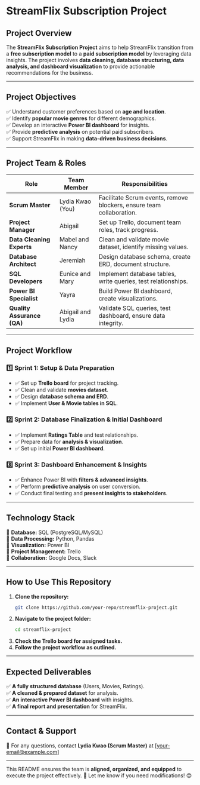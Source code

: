 # **StreamFlix Subscription Project**  

## **Project Overview**  
The **StreamFlix Subscription Project** aims to help StreamFlix transition from a **free subscription model** to a **paid subscription model** by leveraging data insights. The project involves **data cleaning, database structuring, data analysis, and dashboard visualization** to provide actionable recommendations for the business.  

---

## **Project Objectives**  
✅ Understand customer preferences based on **age and location**.  
✅ Identify **popular movie genres** for different demographics.  
✅ Develop an interactive **Power BI dashboard** for insights.  
✅ Provide **predictive analysis** on potential paid subscribers.  
✅ Support StreamFlix in making **data-driven business decisions**.  

---

## **Project Team & Roles**  

| **Role**                  | **Team Member**           | **Responsibilities** |
|---------------------------|--------------------------|----------------------|
| **Scrum Master**          | Lydia Kwao (You)         | Facilitate Scrum events, remove blockers, ensure team collaboration. |
| **Project Manager**       | Abigail               | Set up Trello, document team roles, track progress. |
| **Data Cleaning Experts** | Mabel and Nancy         | Clean and validate movie dataset, identify missing values. |
| **Database Architect**    | Jeremiah             | Design database schema, create ERD, document structure. |
| **SQL Developers**        | Eunice and Mary            | Implement database tables, write queries, test relationships. |
| **Power BI Specialist**   | Yayra                   | Build Power BI dashboard, create visualizations. |
| **Quality Assurance (QA)**| Abigail and Lydia              | Validate SQL queries, test dashboard, ensure data integrity. |

---

## Project Workflow 

### **1️⃣ Sprint 1: Setup & Data Preparation**  
- ✅ Set up **Trello board** for project tracking.  
- ✅ Clean and validate **movies dataset**.  
- ✅ Design **database schema and ERD**.  
- ✅ Implement **User & Movie tables in SQL**.  

### **2️⃣ Sprint 2: Database Finalization & Initial Dashboard**  
- ✅ Implement **Ratings Table** and test relationships.  
- ✅ Prepare data for **analysis & visualization**.  
- ✅ Set up initial **Power BI dashboard**.  

### **3️⃣ Sprint 3: Dashboard Enhancement & Insights**  
- ✅ Enhance Power BI with **filters & advanced insights**.  
- ✅ Perform **predictive analysis** on user conversion.  
- ✅ Conduct final testing and **present insights to stakeholders**.  

---

## **Technology Stack**  
🔹 **Database:** SQL (PostgreSQL/MySQL)  
🔹 **Data Processing:** Python, Pandas  
🔹 **Visualization:** Power BI  
🔹 **Project Management:** Trello  
🔹 **Collaboration:** Google Docs, Slack  

---

## **How to Use This Repository**  
1. **Clone the repository:**  
   ```bash
   git clone https://github.com/your-repo/streamflix-project.git
   ```
2. **Navigate to the project folder:**  
   ```bash
   cd streamflix-project
   ```
3. **Check the Trello board for assigned tasks.**  
4. **Follow the project workflow as outlined.**  

---

## **Expected Deliverables**  
✅ **A fully structured database** (Users, Movies, Ratings).  
✅ **A cleaned & prepared dataset** for analysis.  
✅ **An interactive Power BI dashboard** with insights.  
✅ **A final report and presentation** for StreamFlix.  

---

## **Contact & Support**  
📧 For any questions, contact **Lydia Kwao (Scrum Master)** at [your-email@example.com]  

---

This README ensures the team is **aligned, organized, and equipped** to execute the project effectively. 🚀 Let me know if you need modifications! 😊

